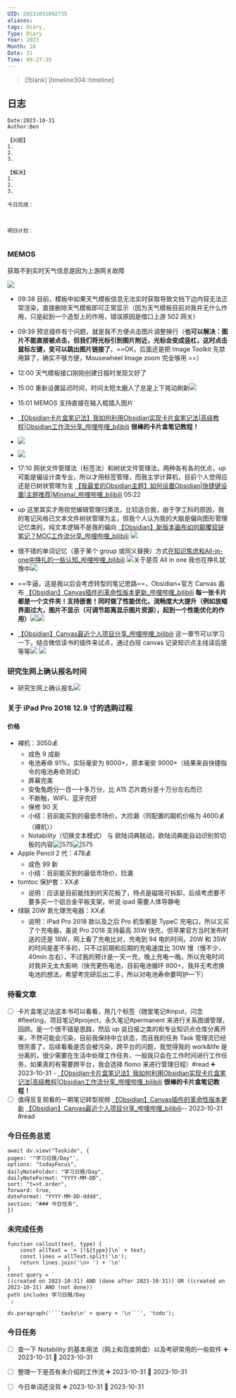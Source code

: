 ```yaml
---
UID: 20231031092735
aliases: 
tags: Diary,
Type: Diary
Year: 2023
Month: 10
Date: 31
Time: 09:27:35
---
```

> [!blank] 
> [timeline304::timeline]

## 日志

```
Date:2023-10-31
Author:Ben

【问题】
1.
2.
3.

【解决】
1.
2.
3.

今日完成：



明日计划：


```

### MEMOS

获取不到实时天气信息是因为上游网关故障

![](asset/Pasted%20image%2020231031092844.png)

- 09:38 目前，模板中如果天气模板信息无法实时获取导致文档下边内容无法正常渲染，直接删除天气模板即可正常显示（因为天气模板目前对我并无什么作用，只是起到一个造型上的作用，错误原因是借口上游 502 网关）

- 09:39 预览插件有个问题，就是我不方便点击图片调整换行（**也可以解决：图片不能直接被点击，但我们将光标引到图片附近，光标会变成竖杠，这时点击鼠标左键，变可以跳出图片链接了**。==OK，后面还是把 Image Toolkit 先禁用算了，确实不够方便，Mousewheel Image zoom 完全够用 ==）
- 12:00 天气模板接口刚刚创建日报时发现又好了
- 15:00 重新设置延迟时间，时间太短太磨人了总是上下晃动刷新![](Pasted%20Image%2020231031150008.png)
- 15:01 MEMOS 支持直接在输入框插入图片
- [【Obsidian卡片盒笔记法】我如何利用Obsidian实现卡片盒笔记法|高级教程|Obsidian工作流分享\_哔哩哔哩\_bilibili](https://www.bilibili.com/video/BV1om4y1R7ad/?spm_id_from=333.337.search-card.all.click&vd_source=1f9072e850dde202d6ddd4c60d9d334d) **很棒的卡片盒笔记教程！**
- ![](asset/Pasted%20image%2020231031163436.png)
- ![](asset/Pasted%20image%2020231031164907.png)
- 17:10 网状文件管理法（标签法）和树状文件管理法，两种各有各的优点，up 可能是偏设计类专业，所以才用标签管理，而我主学计算机，目前个人觉得应还是已树状管理为主 [【我最爱的Obsidian主题】如何设置Obsidian|快捷键设置|主题推荐|Minimal\_哔哩哔哩\_bilibili](https://www.bilibili.com/video/BV1Zq4y1x7Ng/?spm_id_from=pageDriver&vd_source=1f9072e850dde202d6ddd4c60d9d334d) 05:22
- up 这里其实才用视觉编辑管理归类法，比较适合我，由于学工科的原因，我的笔记风格已文本文件树状管理为主，但我个人认为我的大脑是偏向图形管理记忆类的，纯文本逻辑不是我的偏向 [【Obsidian】新版本画布如何颠覆双链笔记？MOC工作流分享\_哔哩哔哩\_bilibili](https://www.bilibili.com/video/BV1cR4y1y7Pa/?p=6&spm_id_from=pageDriver) ![](asset/Pasted%20image%2020231031174145.png)
- 很不错的单词记忆（基于某个 group 或同义替换）方式[在知识焦虑和All-in-one中挣扎的一些认知\_哔哩哔哩\_bilibili](https://www.bilibili.com/video/BV1M8411w754/?p=7&spm_id_from=pageDriver) ![](asset/Pasted%20image%2020231031174744.png)关于是否 All in one 我也在挣扎犹豫中![](asset/Pasted%20image%2020231031175019.png)
- ==牛逼，这是我以后会考虑转型的笔记思路==，Obsidian+官方 Canvas 画布 [【Obsidian】Canvas插件的革命性版本更新\_哔哩哔哩\_bilibili](https://www.bilibili.com/video/BV1Ws4y1j73L/?spm_id_from=pageDriver&vd_source=1f9072e850dde202d6ddd4c60d9d334d) **每一张卡片都是一个文件夹！支持嵌套！同时做了性能优化，流畅度大大提升（例如放缩界面过大，图片不显示（可调节距离显示图片资源），起到一个性能优化的作用）![](asset/Pasted%20image%2020231031180853.png)**![](asset/Pasted%20image%2020231031175558.png)
- [【Obsidian】Canvas最近个人项目分享\_哔哩哔哩\_bilibili](https://www.bilibili.com/video/BV11h411L7QZ/?spm_id_from=pageDriver&vd_source=1f9072e850dde202d6ddd4c60d9d334d) 这一章节可以学习一下，结合微信读书的插件来试点，通过白班 canvas 记录知识点主线读后感等等![](asset/Pasted%20image%2020231031181625.png) ![](asset/Pasted%20image%2020231031194025.png)

### 研究生网上确认报名时间

- 研究生网上确认报名![](asset/Pasted%20image%2020231031215229.png)

### 关于 iPad Pro 2018 12.9 寸的选购过程

#### 价格

- 裸机：3050💰
	- 成色 9 成新
	- 电池寿命 91%，实际毫安为 8000+，原本毫安 9000+（结果来自快捷指令的电池寿命测试）
	- 屏幕完美
	- 安兔兔跑分一百一十多万分，比 A15 芯片跑分差十万分左右而已
	- 不断触，WIFI、蓝牙完好
	- 保修 90 天
	- 小结：目前能买到的最低市场价，大捡漏（同配置的靓机价格为 4600💰（裸机））
	- Notability（切换文本模式） 与 欧陆词典联动，欧陆词典能自动识别剪切板的内容![|575](asset/3e531025fff3f0b66fee4b91b4e9feb.png)![|575](asset/55a2e1491953a299a9d1c36f4cce46b.jpg)
- Apple Pencil 2 代：478💰
	- 成色 99 新
	- 小结：目前能买到的最低市场价，捡漏
- tomtoc 保护套：XX💰
	- 说明：应该是目前能找到的天花板了，特点是磁吸可拆卸，后续考虑要不要多买一个铝合金平板支架，听说 ipad 需要人体导静电
- 绿联 20W 氮化镓充电器：XX💰
	- 说明：iPad Pro 2018 款以及之后 Pro 机型都是 TypeC 充电口，所以又买了个充电器，虽说 Pro 2018 支持最高 35W 快充，但苹果官方当时发布时送的还是 18W，网上看了充电比对，充电到 94 电的时间，20W 和 35W 的时间是差不多的，只不过前期和后期的充电速度比 30W 慢（慢不少，40min 左右），不过我的预计是一天一充，晚上充电一晚，所以充电时间对我并无太大影响（快充更伤电池，目前电池循环 800+，我并无考虑换电池的想法，希望考完研后出二手，所以对电池寿命要呵护一下）



### 待看文章

- [ ] 卡片盒笔记法这本书可以看看，用几个标签（随堂笔记#input，闪念#fleeting，项目笔记#project，永久笔记#permanent 来进行关系图谱管理，回顾。是一个很不错是思路，然后 up 说日报之类的和专业知识点仓库分离开来，不然可能会污染，目前我保持中立状态，而且我的任务 Task 管理流已经很完善了，后续看看是否会被污染，跨平台的问题，我觉得我的 work&life 是分离的，很少需要在生活中处理工作任务，一般我只会在工作时间进行工作任务，如果真的有需要跨平台，我会选择 flomo 来进行管理日程）#read ➕ 2023-10-31 - [【Obsidian卡片盒笔记法】我如何利用Obsidian实现卡片盒笔记法|高级教程|Obsidian工作流分享\_哔哩哔哩\_bilibili](https://www.bilibili.com/video/BV1om4y1R7ad/?spm_id_from=333.337.search-card.all.click&vd_source=1f9072e850dde202d6ddd4c60d9d334d) **很棒的卡片盒笔记教程！**
- [ ] 值得反复观看的一期笔记转型视频 [【Obsidian】Canvas插件的革命性版本更新](https://www.bilibili.com/video/BV1Ws4y1j73L/?p=8&spm_id_from=pageDriver) [【Obsidian】Canvas最近个人项目分享\_哔哩哔哩\_bilibili](https://www.bilibili.com/video/BV11h411L7QZ/?spm_id_from=pageDriver&vd_source=1f9072e850dde202d6ddd4c60d9d334d)-- 2023-10-31 #read

### 今日任务总览

```dataviewjs
await dv.view("Taskido", {
pages: '"学习日报/Day"',
options: "todayFocus",
dailyNoteFolder: "学习日报/Day",
dailyNoteFormat: "YYYY-MM-DD",
sort: "t=>t.order",
forward: true,
dateFormat: "YYYY-MM-DD-dddd",
section: "### 今日任务",
})
```

### 未完成任务

```dataviewjs
function callout(text, type) {
    const allText = `> [!${type}]\n` + text;
    const lines = allText.split('\n');
    return lines.join('\n> ') + '\n'
}
const query = `
((created on 2023-10-31) AND (done after 2023-10-31)) OR ((created on 2023-10-31) AND (not done))
path includes 学习日报/Day
`;

dv.paragraph('```tasks\n' + query + '\n```', 'todo');
```


### 今日任务

- [ ] 查一下 Notability 的基本用法（网上和百度网盘）以及考研常用的一些软件 ➕ 2023-10-31 📅 2023-10-31

- [ ] 整理一下是否有未介绍的工作流 ➕ 2023-10-31 📅 2023-10-31

- [ ] 今日单词还没背 ➕ 2023-10-31 📅 2023-10-31